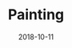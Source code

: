 ---
title: Painting
date: '2018-10-11'
thumb_image: images/mar-3yo/painting.jpg
thumb_image_alt: Painting
image: images/mar-3yo/painting.jpg
image_alt: Painting
template: project
---	